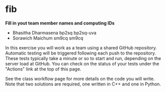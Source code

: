 # fib
**Fill in yout team member names and computing IDs**
* Bhasitha Dharmasena  bp2sq bp2sq-uva
* Sorawich Maichum    sm9cq  sm9cq


In this exercise you will work as a team using a shared GitHub repository.  Automatic testing will be triggered following each push to the repository.  These tests typically take a minute or so to start and run, depending on the server load at GitHub.  You can check on the status of your tests under the "Actions" link at the top of this page.

See the class workflow page for more details on the code you will write.  Note that two solutions are required, one written in C++ and one in Python.
